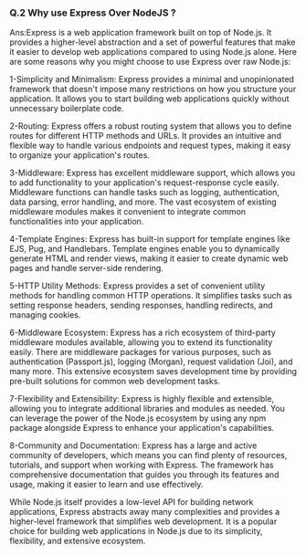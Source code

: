### Q.2 Why use Express Over NodeJS ?
Ans:Express is a web application framework built on top of Node.js. It provides a higher-level abstraction and a set of powerful features that make it easier to develop web applications compared to using Node.js alone. Here are some reasons why you might choose to use Express over raw Node.js:

1-Simplicity and Minimalism: Express provides a minimal and unopinionated framework that doesn't impose many restrictions on how you structure your application. It allows you to start building web applications quickly without unnecessary boilerplate code.

2-Routing: Express offers a robust routing system that allows you to define routes for different HTTP methods and URLs. It provides an intuitive and flexible way to handle various endpoints and request types, making it easy to organize your application's routes.

3-Middleware: Express has excellent middleware support, which allows you to add functionality to your application's request-response cycle easily. Middleware functions can handle tasks such as logging, authentication, data parsing, error handling, and more. The vast ecosystem of existing middleware modules makes it convenient to integrate common functionalities into your application.

4-Template Engines: Express has built-in support for template engines like EJS, Pug, and Handlebars. Template engines enable you to dynamically generate HTML and render views, making it easier to create dynamic web pages and handle server-side rendering.

5-HTTP Utility Methods: Express provides a set of convenient utility methods for handling common HTTP operations. It simplifies tasks such as setting response headers, sending responses, handling redirects, and managing cookies.

6-Middleware Ecosystem: Express has a rich ecosystem of third-party middleware modules available, allowing you to extend its functionality easily. There are middleware packages for various purposes, such as authentication (Passport.js), logging (Morgan), request validation (Joi), and many more. This extensive ecosystem saves development time by providing pre-built solutions for common web development tasks.

7-Flexibility and Extensibility: Express is highly flexible and extensible, allowing you to integrate additional libraries and modules as needed. You can leverage the power of the Node.js ecosystem by using any npm package alongside Express to enhance your application's capabilities.

8-Community and Documentation: Express has a large and active community of developers, which means you can find plenty of resources, tutorials, and support when working with Express. The framework has comprehensive documentation that guides you through its features and usage, making it easier to learn and use effectively.

While Node.js itself provides a low-level API for building network applications, Express abstracts away many complexities and provides a higher-level framework that simplifies web development. It is a popular choice for building web applications in Node.js due to its simplicity, flexibility, and extensive ecosystem.






